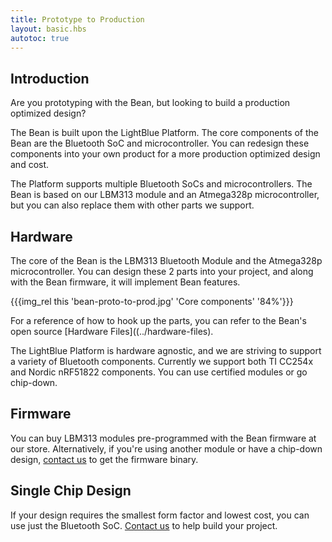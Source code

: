```yaml
---
title: Prototype to Production
layout: basic.hbs
autotoc: true
---
```


## Introduction

Are you prototyping with the Bean, but looking to build a production optimized design? 

The Bean is built upon the LightBlue Platform. The core components of the Bean are the Bluetooth SoC and microcontroller. You can redesign these components into your own product for a more production optimized design and cost.

The Platform supports multiple Bluetooth SoCs and microcontrollers. The Bean is based on our LBM313 module and an Atmega328p microcontroller, but you can also replace them with other parts we support. 

## Hardware

The core of the Bean is the LBM313 Bluetooth Module and the Atmega328p microcontroller. You can design these 2 parts into your project, and along with the Bean firmware, it will implement Bean features. 

{{{img_rel this 'bean-proto-to-prod.jpg' 'Core components' '84%'}}}

For a reference of how to hook up the parts, you can refer to the Bean's open source [Hardware Files]((../hardware-files). 

The LightBlue Platform is hardware agnostic, and we are striving to support a variety of Bluetooth components. Currently we support both TI CC254x and Nordic nRF51822 components. You can use certified modules or go chip-down.

## Firmware

You can buy LBM313 modules pre-programmed with the Bean firmware at our store. Alternatively, if you're using another module or have a chip-down design, [contact us](info@punchthrough.com) to get the firmware binary. 

## Single Chip Design

If your design requires the smallest form factor and lowest cost, you can use just the Bluetooth SoC. [Contact us](info@punchthrough.com) to help build your project. 
